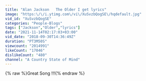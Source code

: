 ```yaml
---
title: "Alan Jackson   The Older I get lyrics"
image: "https:\/\/i.ytimg.com\/vi\/XuSvzbQogSE\/hqdefault.jpg"
vid_id: "XuSvzbQogSE"
categories: "People-Blogs"
tags: ["Jackson","Older","lyrics"]
date: "2021-11-14T02:17:03+03:00"
vid_date: "2018-09-30T14:36:49Z"
duration: "PT3M50S"
viewcount: "2014991"
likeCount: "17046"
dislikeCount: "480"
channel: "A Country State of Mind"
---
```

{% raw %}Great Song !!!{% endraw %}
